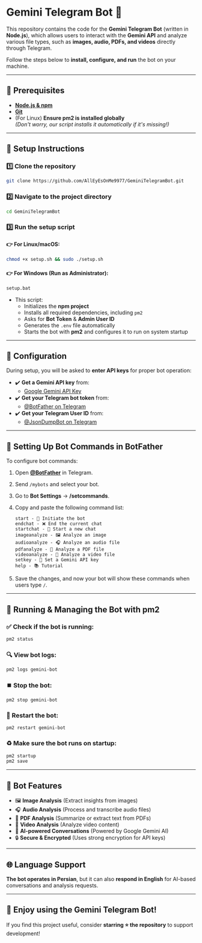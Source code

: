 # Gemini Telegram Bot 🚀

This repository contains the code for the **Gemini Telegram Bot** (written in **Node.js**), which allows users to interact with the **Gemini API** and analyze various file types, such as **images, audio, PDFs, and videos** directly through Telegram.  

Follow the steps below to **install, configure, and run** the bot on your machine.

---

## 📌 Prerequisites

- **[Node.js & npm](https://nodejs.org/en/download/package-manager)**
- **[Git](https://git-scm.com/downloads)**
- (For Linux) **Ensure pm2 is installed globally**  
  _(Don't worry, our script installs it automatically if it's missing!)_

---

## 🔧 Setup Instructions

### 1️⃣ Clone the repository  
```bash
git clone https://github.com/AllEyEsOnMe9977/GeminiTelegramBot.git
```

### 2️⃣ Navigate to the project directory  
```bash
cd GeminiTelegramBot
```

### 3️⃣ Run the setup script

#### 👉 **For Linux/macOS:**
```bash
chmod +x setup.sh && sudo ./setup.sh
```

#### 👉 **For Windows (Run as Administrator):**
```cmd
setup.bat
```

- This script:
  - Initializes the **npm project**
  - Installs all required dependencies, including `pm2`
  - Asks for **Bot Token** & **Admin User ID**
  - Generates the `.env` file automatically
  - Starts the bot with **pm2** and configures it to run on system startup

---

## 🔑 Configuration

During setup, you will be asked to **enter API keys** for proper bot operation:

- ✔️ **Get a Gemini API key** from:
  - [Google Gemini API Key](https://aistudio.google.com/app/apikey)
- ✔️ **Get your Telegram bot token** from:
  - [@BotFather on Telegram](https://t.me/BotFather)
- ✔️ **Get your Telegram User ID** from:
  - [@JsonDumpBot on Telegram](https://t.me/JsonDumpBot)

---

## 🤖 Setting Up Bot Commands in BotFather

To configure bot commands:

1. Open **[@BotFather](https://t.me/BotFather)** in Telegram.
2. Send `/mybots` and select your bot.
3. Go to **Bot Settings** → **/setcommands**.
4. Copy and paste the following command list:

   ```
   start - 🚀 Initiate the bot
   endchat - ❌ End the current chat
   startchat - 💬 Start a new chat
   imageanalyze - 🖼️ Analyze an image
   audioanalyze - 🎧 Analyze an audio file
   pdfanalyze - 📄 Analyze a PDF file
   videoanalyze - 🎥 Analyze a video file
   setkey - 🔑 Set a Gemini API key
   help - 📚 Tutorial
   ```

5. Save the changes, and now your bot will show these commands when users type `/`.

---

## 🚀 Running & Managing the Bot with pm2

### ✅ Check if the bot is running:
```bash
pm2 status
```

### 🔍 View bot logs:
```bash
pm2 logs gemini-bot
```

### ⏹️ Stop the bot:
```bash
pm2 stop gemini-bot
```

### 🔄 Restart the bot:
```bash
pm2 restart gemini-bot
```

### ♻️ Make sure the bot runs on startup:
```bash
pm2 startup
pm2 save
```

---

## 🎯 Bot Features

- 🖼️ **Image Analysis** (Extract insights from images)
- 🎧 **Audio Analysis** (Process and transcribe audio files)
- 📄 **PDF Analysis** (Summarize or extract text from PDFs)
- 🎥 **Video Analysis** (Analyze video content)
- 🤖 **AI-powered Conversations** (Powered by Google Gemini AI)
- 🔒 **Secure & Encrypted** (Uses strong encryption for API keys)

---

## 🌐 Language Support

**The bot operates in Persian**, but it can also **respond in English** for AI-based conversations and analysis requests.

---

## 🎉 Enjoy using the Gemini Telegram Bot!  

If you find this project useful, consider **starring ⭐ the repository** to support development!
